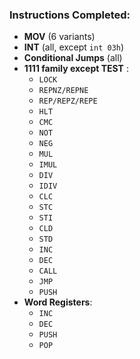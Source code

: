 ### Instructions Completed:

- **MOV** (6 variants)
- **INT** (all, except `int 03h`)
- **Conditional Jumps** (all)
- **1111 family except TEST** :
  - `LOCK`
  - `REPNZ/REPNE`
  - `REP/REPZ/REPE`
  - `HLT`
  - `CMC`
  - `NOT`
  - `NEG`
  - `MUL`
  - `IMUL`
  - `DIV`
  - `IDIV`
  - `CLC`
  - `STC`
  - `STI`
  - `CLD`
  - `STD`
  - `INC`
  - `DEC`
  - `CALL`
  - `JMP`
  - `PUSH`
- **Word Registers**:
  - `INC`
  - `DEC`
  - `PUSH`
  - `POP`
